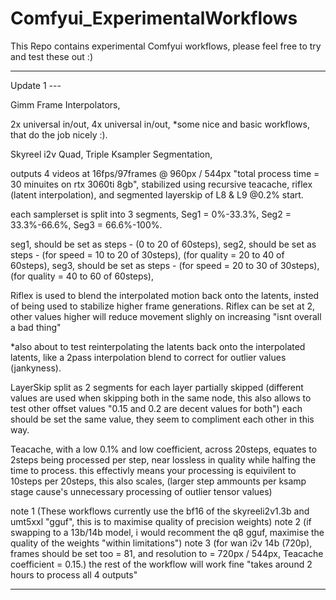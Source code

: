 # Comfyui_ExperimentalWorkflows
This Repo contains experimental Comfyui workflows, please feel free to try and test these out :)

------------------------------
Update 1 ---

Gimm Frame Interpolators,
 
2x universal in/out,
4x universal in/out,
*some nice and basic workflows, that do the job nicely :).

Skyreel i2v Quad, Triple Ksampler Segmentation,

outputs 4 videos at 16fps/97frames @ 960px / 544px "total process time = 30 minuites on rtx 3060ti 8gb",
stabilized using recursive teacache, riflex (latent interpolation), and segmented layerskip of L8 & L9 @0.2% start.

each samplerset is split into 3 segments, 
Seg1 = 0%-33.3%, 
Seg2 = 33.3%-66.6%, 
Seg3 = 66.6%-100%.

seg1, should be set as steps - (0 to 20 of 60steps),
seg2, should be set as steps - (for speed = 10 to 20 of 30steps), (for quality = 20 to 40 of 60steps),
seg3, should be set as steps - (for speed = 20 to 30 of 30steps), (for quality = 40 to 60 of 60steps),

Riflex is used to blend the interpolated motion back onto the latents, insted of being used to stabilize higher frame generations.
Riflex can be set at 2, other values higher will reduce movement slighly on increasing "isnt overall a bad thing"

*also about to test reinterpolating the latents back onto the interpolated latents, like a 2pass interpolation blend to correct for outlier values (jankyness).

LayerSkip split as 2 segments for each layer partially skipped (different values are used when skipping both in the same node, this also allows to test other offset values "0.15 and 0.2 are decent values for both")
each should be set the same value, they seem to compliment each other in this way.

Teacache,
with a low 0.1% and low coefficient, across 20steps, equates to 2steps being processed per step, near lossless in quality while halfing the time to process.
this effectivly means your processing is equivilent to 10steps per 20steps, this also scales, 
(larger step ammounts per ksamp stage cause's unnecessary processing of outlier tensor values)

note 1
(These workflows currently use the bf16 of the skyreeli2v1.3b and umt5xxl "gguf", this is to maximise quality of precision weights)
note 2
(if swapping to a 13b/14b model, i would recomment the q8 gguf, maximise the quality of the weights "within limitations")
note 3
(for wan i2v 14b (720p), frames should be set too = 81, and resolution to = 720px / 544px, Teacache coefficient = 0.15.) 
the rest of the workflow will work fine "takes around 2 hours to process all 4 outputs"

------------------------------
